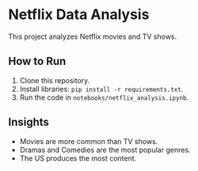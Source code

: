 # Netflix Data Analysis

This project analyzes Netflix movies and TV shows.

## How to Run
1. Clone this repository.
2. Install libraries: `pip install -r requirements.txt`.
3. Run the code in `notebooks/netflix_analysis.ipynb`.

## Insights
- Movies are more common than TV shows.
- Dramas and Comedies are the most popular genres.
- The US produces the most content.
